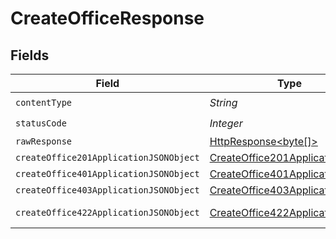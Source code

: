 # CreateOfficeResponse


## Fields

| Field                                                                                                                    | Type                                                                                                                     | Required                                                                                                                 | Description                                                                                                              |
| ------------------------------------------------------------------------------------------------------------------------ | ------------------------------------------------------------------------------------------------------------------------ | ------------------------------------------------------------------------------------------------------------------------ | ------------------------------------------------------------------------------------------------------------------------ |
| `contentType`                                                                                                            | *String*                                                                                                                 | :heavy_check_mark:                                                                                                       | N/A                                                                                                                      |
| `statusCode`                                                                                                             | *Integer*                                                                                                                | :heavy_check_mark:                                                                                                       | N/A                                                                                                                      |
| `rawResponse`                                                                                                            | [HttpResponse<byte[]>](https://docs.oracle.com/en/java/javase/11/docs/api/java.net.http/java/net/http/HttpResponse.html) | :heavy_minus_sign:                                                                                                       | N/A                                                                                                                      |
| `createOffice201ApplicationJSONObject`                                                                                   | [CreateOffice201ApplicationJSON](../../models/operations/CreateOffice201ApplicationJSON.md)                              | :heavy_minus_sign:                                                                                                       | Created                                                                                                                  |
| `createOffice401ApplicationJSONObject`                                                                                   | [CreateOffice401ApplicationJSON](../../models/operations/CreateOffice401ApplicationJSON.md)                              | :heavy_minus_sign:                                                                                                       | Unauthenticated                                                                                                          |
| `createOffice403ApplicationJSONObject`                                                                                   | [CreateOffice403ApplicationJSON](../../models/operations/CreateOffice403ApplicationJSON.md)                              | :heavy_minus_sign:                                                                                                       | Forbidden                                                                                                                |
| `createOffice422ApplicationJSONObject`                                                                                   | [CreateOffice422ApplicationJSON](../../models/operations/CreateOffice422ApplicationJSON.md)                              | :heavy_minus_sign:                                                                                                       | Invalid data posted                                                                                                      |